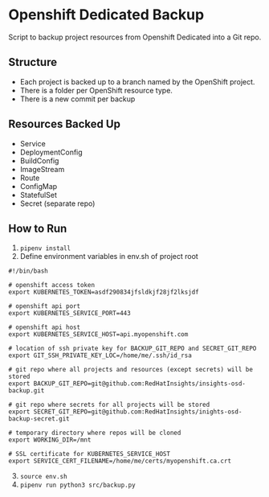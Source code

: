 # Openshift Dedicated Backup
Script to backup project resources from Openshift Dedicated into a Git repo.

Structure
---
- Each project is backed up to a branch named by the OpenShift project.
- There is a folder per OpenShift resource type.
- There is a new commit per backup

Resources Backed Up
---
- Service
- DeploymentConfig
- BuildConfig
- ImageStream
- Route
- ConfigMap
- StatefulSet
- Secret (separate repo)

How to Run
---
1. `pipenv install`
2. Define environment variables in env.sh of project root
```
#!/bin/bash

# openshift access token
export KUBERNETES_TOKEN=asdf290834jfsldkjf28jf2lksjdf

# openshift api port
export KUBERNETES_SERVICE_PORT=443

# openshift api host
export KUBERNETES_SERVICE_HOST=api.myopenshift.com

# location of ssh private key for BACKUP_GIT_REPO and SECRET_GIT_REPO
export GIT_SSH_PRIVATE_KEY_LOC=/home/me/.ssh/id_rsa

# git repo where all projects and resources (except secrets) will be stored
export BACKUP_GIT_REPO=git@github.com:RedHatInsights/insights-osd-backup.git

# git repo where secrets for all projects will be stored
export SECRET_GIT_REPO=git@github.com:RedHatInsights/inights-osd-backup-secret.git

# temporary directory where repos will be cloned
export WORKING_DIR=/mnt

# SSL certificate for KUBERNETES_SERVICE_HOST
export SERVICE_CERT_FILENAME=/home/me/certs/myopenshift.ca.crt
```
3. `source env.sh`
4. `pipenv run python3 src/backup.py`
